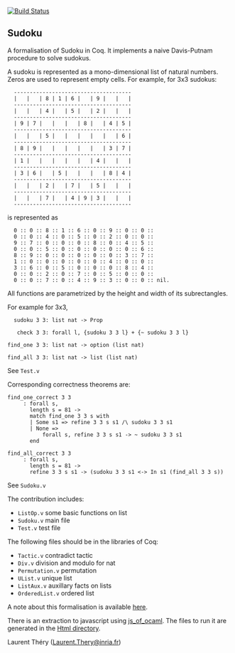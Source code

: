[![Build Status](https://travis-ci.org/thery/sudoku.svg?branch=master)](https://travis-ci.org/thery/sudoku)

## Sudoku


A formalisation of Sudoku in Coq. It implements a naive
Davis-Putnam procedure to solve sudokus.

A sudoku is represented as a mono-dimensional list of natural
numbers. Zeros are used to represent empty cells. For example,
for 3x3 sudokus:

````
  -------------------------------------
  |   |   | 8 | 1 | 6 |   | 9 |   |   |
  -------------------------------------
  |   |   | 4 |   | 5 |   | 2 |   |   |
  -------------------------------------
  | 9 | 7 |   |   |   | 8 |   | 4 | 5 |
  -------------------------------------
  |   |   | 5 |   |   |   |   |   | 6 |
  -------------------------------------
  | 8 | 9 |   |   |   |   |   | 3 | 7 |
  -------------------------------------
  | 1 |   |   |   |   |   | 4 |   |   |
  -------------------------------------
  | 3 | 6 |   | 5 |   |   |   | 8 | 4 |
  -------------------------------------
  |   |   | 2 |   | 7 |   | 5 |   |   |
  -------------------------------------
  |   |   | 7 |   | 4 | 9 | 3 |   |   |
  -------------------------------------
````

is represented as

````
  0 :: 0 :: 8 :: 1 :: 6 :: 0 :: 9 :: 0 :: 0 ::
  0 :: 0 :: 4 :: 0 :: 5 :: 0 :: 2 :: 0 :: 0 ::
  9 :: 7 :: 0 :: 0 :: 0 :: 8 :: 0 :: 4 :: 5 ::
  0 :: 0 :: 5 :: 0 :: 0 :: 0 :: 0 :: 0 :: 6 ::
  8 :: 9 :: 0 :: 0 :: 0 :: 0 :: 0 :: 3 :: 7 ::
  1 :: 0 :: 0 :: 0 :: 0 :: 0 :: 4 :: 0 :: 0 ::
  3 :: 6 :: 0 :: 5 :: 0 :: 0 :: 0 :: 8 :: 4 ::
  0 :: 0 :: 2 :: 0 :: 7 :: 0 :: 5 :: 0 :: 0 ::
  0 :: 0 :: 7 :: 0 :: 4 :: 9 :: 3 :: 0 :: 0 :: nil.
````

All functions are parametrized by the height and width of
its subrectangles.

For example for 3x3,

````
  sudoku 3 3: list nat -> Prop

   check 3 3: forall l, {sudoku 3 3 l} + {~ sudoku 3 3 l}

find_one 3 3: list nat -> option (list nat)

find_all 3 3: list nat -> list (list nat)
````

See `Test.v`

Corresponding correctness theorems are:

```
find_one_correct 3 3
     : forall s,
       length s = 81 ->
       match find_one 3 3 s with
       | Some s1 => refine 3 3 s s1 /\ sudoku 3 3 s1
       | None =>
           forall s, refine 3 3 s s1 -> ~ sudoku 3 3 s1
       end

find_all_correct 3 3
     : forall s,
       length s = 81 ->
       refine 3 3 s s1 -> (sudoku 3 3 s1 <-> In s1 (find_all 3 3 s))
````
See `Sudoku.v`

The contribution includes:

* `ListOp.v`         some basic functions on list
* `Sudoku.v`         main file
* `Test.v`           test file


The following files should be in the libraries of Coq:

* `Tactic.v`         contradict tactic
* `Div.v`            division and modulo for nat
* `Permutation.v`    permutation
* `UList.v`          unique list
* `ListAux.v`        auxillary facts on lists
* `OrderedList.v`    ordered list

A note about this formalisation is available [here](https://hal.inria.fr/hal-03277886).

There is an extraction to javascript using
[js_of_ocaml](https://github.com/ocsigen/js_of_ocaml").
The files to run it are generated in the [Html directory](./Html/).


Laurent Théry (Laurent.Thery@inria.fr)
